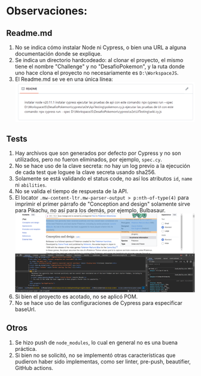# Observaciones:

## Readme.md

1. No se indica cómo instalar Node ni Cypress, o bien una URL a alguna documentación donde se explique.
2. Se indica un directorio hardcodeado: al clonar el proyecto, el mismo tiene el nombre "Challenge" y no "DesafioPokemon", y la ruta donde uno hace clona el proyecto no necesariamente es `D:\WorkspaceJS`.
3. El Readme.md se ve en una única línea:
   ![Readme](image/notes/Readme.png)

## Tests

1. Hay archivos que son generados por defecto por Cypress y no son utilizados, pero no fueron eliminados, por ejemplo, `spec.cy`.
2. No se hace uso de la clave secreta: no hay un log previo a la ejecución de cada test que loguee la clave secreta usando sha256.
3. Solamente se está validando el status code, no así los atributos `id`, `name` ni `abilities`.
4. No se valida el tiempo de respuesta de la API.
5. El locator `.mw-content-ltr.mw-parser-output > p:nth-of-type(4)` para imprimir el primer párrafo de "Conception and design" solamente sirve para Pikachu, no así para los demás, por ejemplo, Bulbasaur.
![WikipediaLocator](image/notes/WikipediaLocator.png)
6. Si bien el proyecto es acotado, no se aplicó POM.
7. No se hace uso de las configuraciones de Cypress para especificar baseUrl.

## Otros

1. Se hizo push de `node_modules`, lo cual en general no es una buena práctica.
2. Si bien no se solicitó, no se implementó otras características que pudieron haber sido implementas, como ser linter, pre-push, beautifier, GitHub actions.
